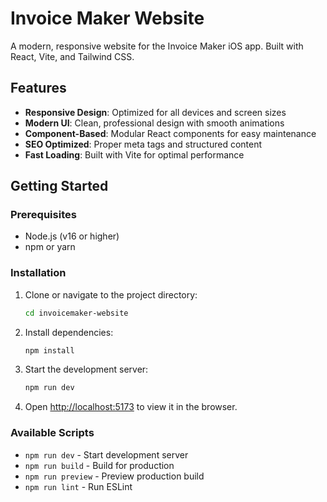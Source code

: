 # Invoice Maker Website

A modern, responsive website for the Invoice Maker iOS app. Built with React, Vite, and Tailwind CSS.

## Features

- **Responsive Design**: Optimized for all devices and screen sizes
- **Modern UI**: Clean, professional design with smooth animations
- **Component-Based**: Modular React components for easy maintenance
- **SEO Optimized**: Proper meta tags and structured content
- **Fast Loading**: Built with Vite for optimal performance

## Getting Started

### Prerequisites

- Node.js (v16 or higher)
- npm or yarn

### Installation

1. Clone or navigate to the project directory:

   ```bash
   cd invoicemaker-website
   ```

2. Install dependencies:

   ```bash
   npm install
   ```

3. Start the development server:

   ```bash
   npm run dev
   ```

4. Open [http://localhost:5173](http://localhost:5173) to view it in the browser.

### Available Scripts

- `npm run dev` - Start development server
- `npm run build` - Build for production
- `npm run preview` - Preview production build
- `npm run lint` - Run ESLint
